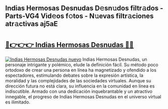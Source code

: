 ## Indias Hermosas Desnudas D𝚎sn𝚞dos filtr𝚊dos - Parts-VG4 Vid𝚎os f𝚘tos - N𝚞evas filtr𝚊ciones atr𝚊ctivas aj5aE

# <h2><a href="http://mb0xyfq.tromn.icu/?c=Indias+Hermosas+Desnudas">🔗👉👉👉 Indias Hermosas Desnudas 🔗🔗</a></h2>

[![Indias Hermosas Desnudas nuevo](https://i.imgur.com/pEAQMta.gif)](http://mb0xyfq.tromn.icu/?c=Indias+Hermosas+Desnudas)
Indias Hermosas Desnudas, un personaje intrigante y polémico, elude la definición fácil. Su método poco ortodoxo de crear una persona en línea ha magnetizado y ofendido a los espectadores, estimulando debates sobre la expresión artística, la moralidad y las complejidades de las sociedades virtuales. Aunque su dirección futura no está clara, su influencia en la comunidad en línea es indiscutible. Armado con una dedicación inquebrantable y un atractivo innegable, el progreso de Indias Hermosas Desnudas en el universo virtual es ilimitado.
